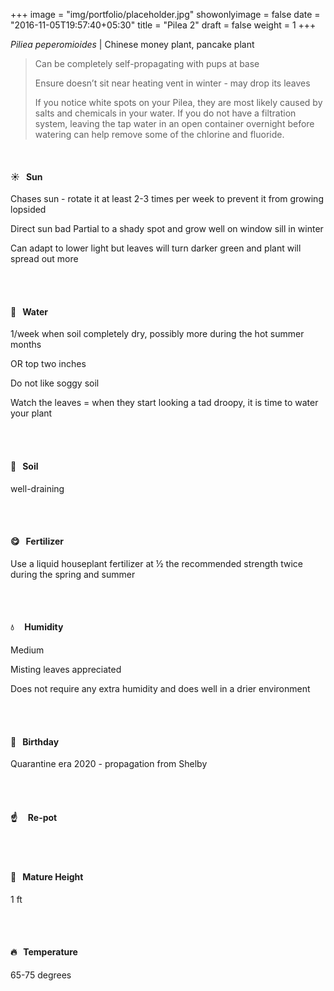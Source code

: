 +++
image = "img/portfolio/placeholder.jpg"
showonlyimage = false
date = "2016-11-05T19:57:40+05:30"
title = "Pilea 2"
draft = false
weight = 1
+++

*Piliea peperomioides* | Chinese money plant, pancake plant
<!--more-->

> Can be completely self-propagating with pups at base
>
> Ensure doesn’t sit near heating vent in winter - may drop its leaves
>
> If you notice white spots on your Pilea, they are most likely caused by salts and chemicals in your water. If you do not have a filtration system, leaving the tap water in an open container overnight before watering can help remove some of the chlorine and fluoride.


</br>

#### :sunny:  &nbsp; Sun
Chases sun - rotate it at least 2-3 times per week to prevent it from growing lopsided

Direct sun bad
Partial to a shady spot and grow well on window sill in winter

Can adapt to lower light but leaves will turn darker green and plant will spread out more

</br></br>

#### :ocean:  &nbsp; Water
1/week when soil completely dry, possibly more during the hot summer months

OR top two inches

Do not like soggy soil

Watch the leaves = when they start looking a tad droopy, it is time to water your plant

</br></br>

#### :seedling:  &nbsp; Soil
well-draining

</br></br>

#### :yum:  &nbsp; Fertilizer
Use a liquid houseplant fertilizer at ½ the recommended strength twice during the spring and summer

</br></br>

#### :droplet: &nbsp; &nbsp; Humidity
Medium

Misting leaves appreciated

Does not require any extra humidity and does well in a drier environment

</br></br>

#### :cake:  &nbsp; Birthday
Quarantine era 2020 - propagation from Shelby

</br></br>

#### :point_up:  &nbsp;&nbsp;&nbsp; Re-pot

</br></br>

#### :triumph:  &nbsp; Mature Height
1 ft

</br></br>

#### :fire:  &nbsp; Temperature
65-75 degrees
